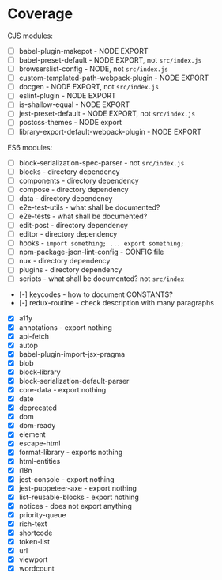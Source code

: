 # Coverage

CJS modules:

- [ ] babel-plugin-makepot - NODE EXPORT
- [ ] babel-preset-default - NODE EXPORT, not `src/index.js`
- [ ] browserslist-config - NODE, not `src/index.js`
- [ ] custom-templated-path-webpack-plugin - NODE EXPORT
- [ ] docgen - NODE EXPORT, not `src/index.js`
- [ ] eslint-plugin - NODE EXPORT
- [ ] is-shallow-equal - NODE EXPORT
- [ ] jest-preset-default - NODE EXPORT, not `src/index.js`
- [ ] postcss-themes - NODE export
- [ ] library-export-default-webpack-plugin - NODE EXPORT

ES6 modules:

- [ ] block-serialization-spec-parser - not `src/index.js`
- [ ] blocks - directory dependency
- [ ] components - directory dependency
- [ ] compose - directory dependency
- [ ] data - directory dependency
- [ ] e2e-test-utils - what shall be documented?
- [ ] e2e-tests - what shall be documented?
- [ ] edit-post - directory dependency
- [ ] editor - directory dependency
- [ ] hooks - `import something; ... export something;`
- [ ] npm-package-json-lint-config - CONFIG file
- [ ] nux - directory dependency
- [ ] plugins - directory dependency
- [ ] scripts - what shall be documented? not `src/index`
- [-] keycodes - how to document CONSTANTS?
- [-] redux-routine - check description with many paragraphs
- [x] a11y
- [x] annotations - export nothing
- [x] api-fetch
- [x] autop
- [x] babel-plugin-import-jsx-pragma
- [x] blob
- [x] block-library
- [x] block-serialization-default-parser
- [x] core-data - export nothing
- [x] date
- [x] deprecated
- [x] dom
- [x] dom-ready
- [x] element
- [x] escape-html
- [x] format-library - exports nothing
- [x] html-entities
- [x] i18n
- [x] jest-console - export nothing
- [x] jest-puppeteer-axe - export nothing
- [x] list-reusable-blocks - export nothing
- [x] notices - does not export anything
- [x] priority-queue
- [x] rich-text
- [x] shortcode
- [x] token-list
- [x] url
- [x] viewport
- [x] wordcount
